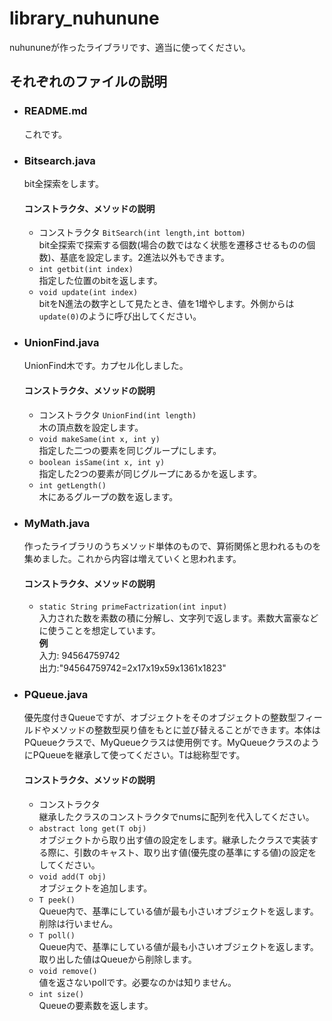 # library_nuhunune
nuhununeが作ったライブラリです、適当に使ってください。

## __それぞれのファイルの説明__
- ### __README.md__
	 これです。
	   
- ### __Bitsearch.java__
	bit全探索をします。
	#### コンストラクタ、メソッドの説明
	- コンストラクタ `BitSearch(int length,int bottom)`   
	  bit全探索で探索する個数(場合の数ではなく状態を遷移させるものの個数)、基底を設定します。2進法以外もできます。
	- `int getbit(int index)`  
	  指定した位置のbitを返します。
	- `void update(int index)`  
	  bitをN進法の数字として見たとき、値を1増やします。外側からは`update(0)`のように呼び出してください。		
  
- ### __UnionFind.java__
	UnionFind木です。カプセル化しました。
	#### コンストラクタ、メソッドの説明
	- コンストラクタ `UnionFind(int length)`  
	  木の頂点数を設定します。
	- `void makeSame(int x, int y)`  
	  指定した二つの要素を同じグループにします。
	- `boolean isSame(int x, int y)`  
	  指定した2つの要素が同じグループにあるかを返します。
	- `int getLength()`  
	  木にあるグループの数を返します。
	  
	    
- ### __MyMath.java__
	 作ったライブラリのうちメソッド単体のもので、算術関係と思われるものを集めました。これから内容は増えていくと思われます。
	 #### コンストラクタ、メソッドの説明
	 - `static String primeFactrization(int input)`  
	   入力された数を素数の積に分解し、文字列で返します。素数大富豪などに使うことを想定しています。  
	   __例__  
	   入力: 94564759742  
	   出力:"94564759742=2x17x19x59x1361x1823"
  
- ### __PQueue.java__
	 優先度付きQueueですが、オブジェクトをそのオブジェクトの整数型フィールドやメソッドの整数型戻り値をもとに並び替えることができます。本体はPQueueクラスで、MyQueueクラスは使用例です。MyQueueクラスのようにPQueueを継承して使ってください。Tは総称型です。
	 #### コンストラクタ、メソッドの説明
	 - コンストラクタ  
	   継承したクラスのコンストラクタでnumsに配列を代入してください。
	 - `abstract long get(T obj)`  
	   オブジェクトから取り出す値の設定をします。継承したクラスで実装する際に、引数のキャスト、取り出す値(優先度の基準にする値)の設定をしてください。
	 - `void add(T obj)`  
	   オブジェクトを追加します。
	 - `T peek()`  
	   Queue内で、基準にしている値が最も小さいオブジェクトを返します。削除は行いません。
	 - `T poll()`  
	   Queue内で、基準にしている値が最も小さいオブジェクトを返します。取り出した値はQueueから削除します。
	 - `void remove()`  
	   値を返さないpollです。必要なのかは知りません。
	 - `int size()`  
	   Queueの要素数を返します。
